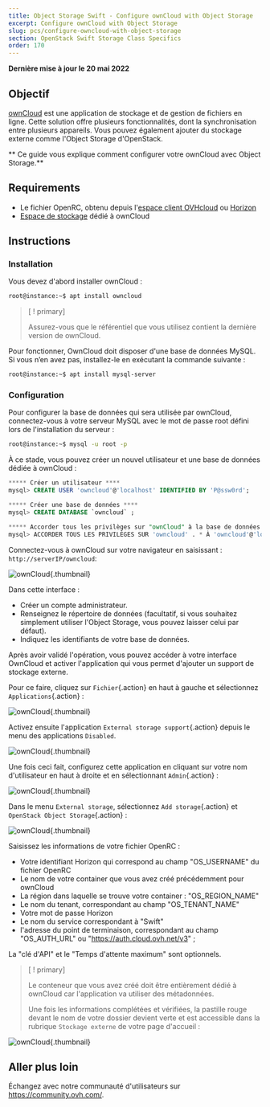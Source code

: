 ```yaml
---
title: Object Storage Swift - Configure ownCloud with Object Storage
excerpt: Configure ownCloud with Object Storage
slug: pcs/configure-owncloud-with-object-storage
section: OpenStack Swift Storage Class Specifics
order: 170
---
```

**Dernière mise à jour le 20 mai 2022**

## Objectif

[ownCloud](https://owncloud.org/) est une application de stockage et de gestion de fichiers en ligne.
Cette solution offre plusieurs fonctionnalités, dont la synchronisation entre plusieurs appareils. Vous pouvez également ajouter du stockage externe comme l'Object Storage d'OpenStack.

** Ce guide vous explique comment configurer votre ownCloud avec Object Storage.**


## Requirements

- Le fichier OpenRC, obtenu depuis l'[espace client OVHcloud](https://docs.ovh.com/fr/public-cloud/creation-et-suppression-dun-utilisateur-openstack/) ou [Horizon](https://docs.ovh.com/fr/public-cloud/presentation-dhorizon/)
- [Espace de stockage](https://docs.ovh.com/fr/storage/pcs/creation-de-conteneur/) dédié à ownCloud


## Instructions

### Installation

Vous devez d'abord installer ownCloud :

```bash
root@instance:~$ apt install owncloud
```

> [ ! primary]
>
> Assurez-vous que le référentiel que vous utilisez contient la dernière version de ownCloud.
>

Pour fonctionner, OwnCloud doit disposer d'une base de données MySQL. Si vous n’en avez pas, installez-le en exécutant la commande suivante :

```bash
root@instance:~$ apt install mysql-server
```

### Configuration

Pour configurer la base de données qui sera utilisée par ownCloud, connectez-vous à votre serveur MySQL avec le mot de passe root défini lors de l'installation du serveur :


```bash
root@instance:~$ mysql -u root -p
```

À ce stade, vous pouvez créer un nouvel utilisateur et une base de données dédiée à ownCloud :

```sql
***** Créer un utilisateur ****
mysql> CREATE USER 'owncloud'@'localhost' IDENTIFIED BY 'P@ssw0rd';

***** Créer une base de données ****
mysql> CREATE DATABASE `owncloud` ;

***** Accorder tous les privilèges sur "ownCloud" à la base de données "owncloud" ****
mysql> ACCORDER TOUS LES PRIVILÈGES SUR 'owncloud' . * À 'owncloud'@'localhost';
```

Connectez-vous à ownCloud sur votre navigateur en saisissant : `http://serverIP/owncloud`:

![ownCloud](images/img_3325.jpg){.thumbnail}

Dans cette interface :

- Créer un compte administrateur.
- Renseignez le répertoire de données (facultatif, si vous souhaitez simplement utiliser l'Object Storage, vous pouvez laisser celui par défaut).
- Indiquez les identifiants de votre base de données.


Après avoir validé l'opération, vous pouvez accéder à votre interface OwnCloud et activer l'application qui vous permet d'ajouter un support de stockage externe.

Pour ce faire, cliquez sur `Fichier`{.action} en haut à gauche et sélectionnez `Applications`{.action} :

![ownCloud](images/img_3327.jpg){.thumbnail}

Activez ensuite l'application `External storage support`{.action} depuis le menu des applications `Disabled`.

![ownCloud](images/img_3328.jpg){.thumbnail}

Une fois ceci fait, configurez cette application en cliquant sur votre nom d'utilisateur en haut à droite et en sélectionnant `Admin`{.action} :

![ownCloud](images/img_3326.jpg){.thumbnail}

Dans le menu `External storage`, sélectionnez `Add storage`{.action} et `OpenStack Object Storage`{.action} :

![ownCloud](images/img_3329.jpg){.thumbnail}

Saisissez les informations de votre fichier OpenRC :

- Votre identifiant Horizon qui correspond au champ "OS_USERNAME" du fichier OpenRC
- Le nom de votre container que vous avez créé précédemment pour ownCloud
- La région dans laquelle se trouve votre container : "OS_REGION_NAME"
- Le nom du tenant, correspondant au champ "OS_TENANT_NAME"
- Votre mot de passe Horizon
- Le nom du service correspondant à "Swift"
- l'adresse du point de terminaison, correspondant au champ "OS_AUTH_URL" ou "https://auth.cloud.ovh.net/v3" ;


La "clé d'API" et le "Temps d'attente maximum" sont optionnels.

> [ ! primary]
>
> Le conteneur que vous avez créé doit être entièrement dédié à ownCloud car l'application va utiliser des métadonnées.
>
> Une fois les informations complétées et vérifiées, la pastille rouge devant le nom de votre dossier devient verte et est accessible dans la rubrique `Stockage externe` de votre page d'accueil :
>


![ownCloud](images/img_3330.jpg){.thumbnail}


## Aller plus loin

Échangez avec notre communauté d'utilisateurs sur <https://community.ovh.com/>.
